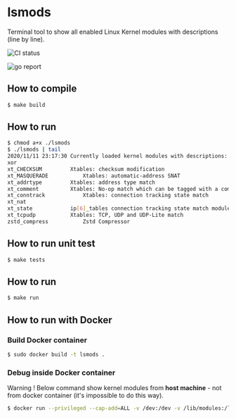# lsmods

Terminal tool to show all enabled Linux Kernel modules with descriptions (line by line).

![CI status](https://github.com/bieli/lsmods/actions/workflows/ci.yaml/badge.svg)

![go report](https://goreportcard.com/badge/github.com/bieli/lsmods)

## How to compile
```bash
$ make build
```

## How to run
```bash
$ chmod a+x ./lsmods
$ ./lsmods | tail
2020/11/11 23:17:30 Currently loaded kernel modules with descriptions:
xor				
xt_CHECKSUM			Xtables: checksum modification
xt_MASQUERADE			Xtables: automatic-address SNAT
xt_addrtype			Xtables: address type match
xt_comment			Xtables: No-op match which can be tagged with a comment
xt_conntrack			Xtables: connection tracking state match
xt_nat				
xt_state			ip[6]_tables connection tracking state match module
xt_tcpudp			Xtables: TCP, UDP and UDP-Lite match
zstd_compress			Zstd Compressor
```

## How to run unit test
```bash
$ make tests
```

## How to run
```bash
$ make run
```

## How to run with Docker

### Build Docker container
```bash
$ sudo docker build -t lsmods .
```

### Debug inside Docker container
Warning ! Below command show kernel modules from **host machine** - not from docker container (it's impossible to do this way).
```bash
$ docker run --privileged --cap-add=ALL -v /dev:/dev -v /lib/modules:/lib/modules -it lsmods /go/src/app/lsmods
```
